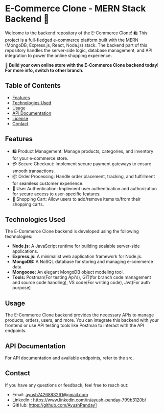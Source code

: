 # E-Commerce Clone - MERN Stack Backend 🛒

Welcome to the backend repository of the E-Commerce Clone! 🛍️ This project is a full-fledged e-commerce platform built with the MERN (MongoDB, Express.js, React, Node.js) stack. The backend part of this repository handles the server-side logic, database management, and API integration to power the online shopping experience.

**🚀 Build your own online store with the E-Commerce Clone backend today!**
**For more info, switch to other branch.**

## Table of Contents

- [Features](#features)
- [Technologies Used](#technologies-used)
- [Usage](#usage)
- [API Documentation](#api-documentation)
- [License](#license)
- [Contact](#contact)

## Features

- 🛍️ Product Management: Manage products, categories, and inventory for your e-commerce store.
- 💳 Secure Checkout: Implement secure payment gateways to ensure smooth transactions.
- 📦 Order Processing: Handle order placement, tracking, and fulfillment for seamless customer experience.
- 👤 User Authentication: Implement user authentication and authorization for secure access to user-specific features.
- 🛒 Shopping Cart: Allow users to add/remove items to/from their shopping carts.

## Technologies Used

The E-Commerce Clone backend is developed using the following technologies:

- **Node.js:** A JavaScript runtime for building scalable server-side applications.
- **Express.js:** A minimalist web application framework for Node.js.
- **MongoDB:** A NoSQL database for storing and managing e-commerce data.
- **Mongoose:** An elegant MongoDB object modeling tool.
- **Tools:** Postman(For testing Api's), GIT(for branch code management and source code handling), VS code(For writing code), Jwt(For auth purpose)

## Usage

The E-Commerce Clone backend provides the necessary APIs to manage products, orders, users, and more. You can integrate this backend with your frontend or use API testing tools like Postman to interact with the API endpoints.

## API Documentation

For API documentation and available endpoints, refer to the src.

## Contact

If you have any questions or feedback, feel free to reach out:

- Email: ayush7426883261@gmail.com
- LinkedIn : https://www.linkedin.com/in/ayush-panday-799b3120b/
- GitHub: https://github.com/AyushPanday1



